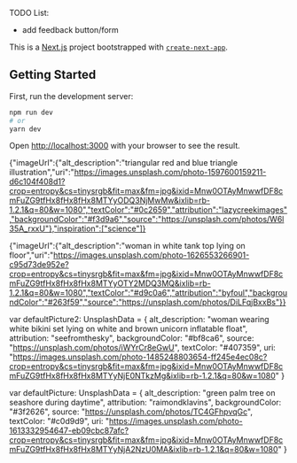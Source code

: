 TODO List:
- add feedback button/form

This is a [Next.js](https://nextjs.org/) project bootstrapped with [`create-next-app`](https://github.com/vercel/next.js/tree/canary/packages/create-next-app).

## Getting Started

First, run the development server:

```bash
npm run dev
# or
yarn dev
```

Open [http://localhost:3000](http://localhost:3000) with your browser to see the result.

{"imageUrl":{"alt_description":"triangular red and blue triangle illustration","uri":"https://images.unsplash.com/photo-1597600159211-d6c104f408d1?crop=entropy&cs=tinysrgb&fit=max&fm=jpg&ixid=Mnw0OTAyMnwwfDF8cmFuZG9tfHx8fHx8fHx8MTYyODQ3NjMwMw&ixlib=rb-1.2.1&q=80&w=1080","textColor":"#0c2659","attribution":"lazycreekimages","backgroundColor":"#f3d9a6","source":"https://unsplash.com/photos/W6l35A_rxxU"},"inspiration":["science"]}

{"imageUrl":{"alt_description":"woman in white tank top lying on floor","uri":"https://images.unsplash.com/photo-1626553266901-c95d73de952e?crop=entropy&cs=tinysrgb&fit=max&fm=jpg&ixid=Mnw0OTAyMnwwfDF8cmFuZG9tfHx8fHx8fHx8MTYyOTY2MDQ3MQ&ixlib=rb-1.2.1&q=80&w=1080","textColor":"#d9c0a6","attribution":"byfoul","backgroundColor":"#263f59","source":"https://unsplash.com/photos/DiLFqjBxxBs"}}



var defaultPicture2: UnsplashData = {
  alt_description: "woman wearing white bikini set lying on white and brown unicorn inflatable float",
  attribution: "seefromthesky",
  backgroundColor: "#bf8ca6",
  source: "https://unsplash.com/photos/iWYrCr8eGwU",
  textColor: "#407359",
  uri: "https://images.unsplash.com/photo-1485248803654-ff245e4ec08c?crop=entropy&cs=tinysrgb&fit=max&fm=jpg&ixid=Mnw0OTAyMnwwfDF8cmFuZG9tfHx8fHx8fHx8MTYyNjE0NTkzMg&ixlib=rb-1.2.1&q=80&w=1080"
}

var defaultPicture: UnsplashData = {
  alt_description: "green palm tree on seashore during daytime",
  attribution: "raimondklavins",
  backgroundColor: "#3f2626",
  source: "https://unsplash.com/photos/TC4GFhpvqGc",
  textColor: "#c0d9d9",
  uri: "https://images.unsplash.com/photo-1613332954647-eb09cbc87afc?crop=entropy&cs=tinysrgb&fit=max&fm=jpg&ixid=Mnw0OTAyMnwwfDF8cmFuZG9tfHx8fHx8fHx8MTYyNjA2NzU0MA&ixlib=rb-1.2.1&q=80&w=1080"
}